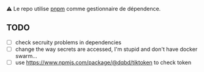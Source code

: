 :warning: Le repo utilise [pnpm](https://pnpm.io/motivation) comme gestionnaire de dépendence.

## TODO

- [ ] check secruity problems in dependencies
- [ ] change the way secrets are accessed, I'm stupid and don't have docker swarm...
- [ ] use https://www.npmjs.com/package/@dqbd/tiktoken to check token
